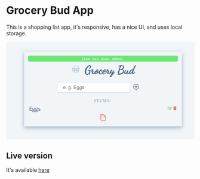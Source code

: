 # Grocery Bud App

This is a shopping list app, it's responsive, has a nice UI, and uses local storage.

![grocery app picture](https://github.com/Victor-Nikliaiev/grocery-bud/blob/main/src/img/cover.png?raw=true)

## Live version

It's available [here](https://grocery-arhis.vercel.app/)
